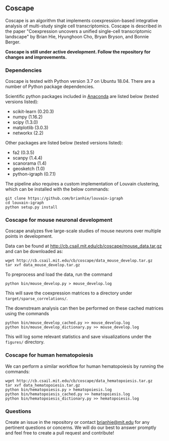 
## Coscape

Coscape is an algorithm that implements coexpression-based integrative analysis of multi-study single cell transcriptomics. Coscape is described in the paper "Coexpression uncovers a unified single-cell transcriptomic landscape" by Brian Hie, Hyunghoon Cho, Bryan Bryson, and Bonnie Berger.

**Coscape is still under active development. Follow the repository for changes and improvements.**

### Dependencies

Coscape is tested with Python version 3.7 on Ubuntu 18.04. There are a number of Python package dependencies.

Scientific python packages included in [Anaconda](https://www.anaconda.com/distribution/) are listed below (tested versions listed):
- scikit-learn (0.20.3)
- numpy (1.16.2)
- scipy (1.3.0)
- matplotlib (3.0.3)
- networkx (2.2)

Other packages are listed below (tested versions listed):
- fa2 (0.3.5)
- scanpy (1.4.4)
- scanorama (1.4)
- geosketch (1.0)
- python-igraph (0.7.1)

The pipeline also requires a custom implementation of Louvain clustering, which can be installed with the below commands:
```
git clone https://github.com/brianhie/louvain-igraph
cd louvain-igraph
python setup.py install

```

### Coscape for mouse neuronal development

Coscape analyzes five large-scale studies of mouse neurons over multiple points in development.

Data can be found at http://cb.csail.mit.edu/cb/coscape/mouse_data.tar.gz and can be downloaded as:
```
wget http://cb.csail.mit.edu/cb/coscape/data_mouse_develop.tar.gz
tar xvf data_mouse_develop.tar.gz
```

To preprocess and load the data, run the command
```
python bin/mouse_develop.py > mouse_develop.log
```

This will save the coexpression matrices to a directory under `target/sparse_correlations/`.

The downstream analysis can then be performed on these cached matrices using the commands
```
python bin/mouse_develop_cached.py >> mouse_develop.log
python bin/mouse_develop_dictionary.py >> mouse_develop.log
```
This will log some relevant statistics and save visualizations under the `figures/` directory.


### Coscape for human hematopoiesis

We can perform a similar workflow for human hematopoiesis by running the commands:
```
wget http://cb.csail.mit.edu/cb/coscape/data_hematopoiesis.tar.gz
tar xvf data_hematopoiesis.tar.gz
python bin/hematopoiesis.py > hematopoiesis.log
python bin/hematopoiesis_cached.py >> hematopoiesis.log
python bin/hematopoiesis_dictionary.py >> hematopoiesis.log
```

### Questions

Create an issue in the repository or contact brianhie@mit.edu for any pertinent questions or concerns. We will do our best to answer promptly and feel free to create a pull request and contribute!
